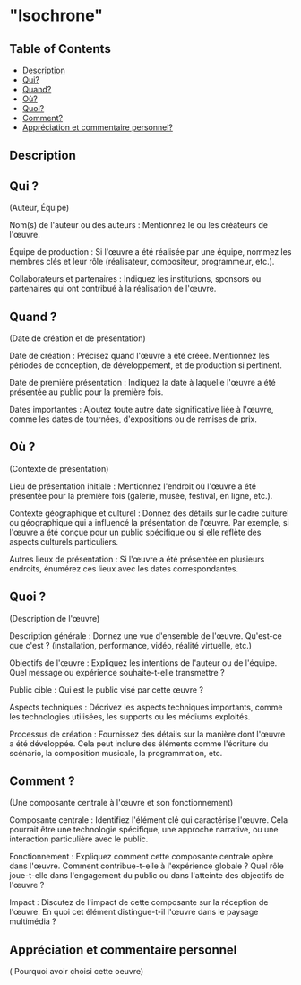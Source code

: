 # "Isochrone"

## Table of Contents

- [Description](#description)
- [Qui?](#Qui)
- [Quand?](#image-moodboard)
- [Où?](#image-moodboard)
- [Quoi?](#image-moodboard)
- [Comment?](#image-moodboard)
- [Appréciation et commentaire personnel?](#image-moodboard)



## Description




## Qui ?
(Auteur, Équipe)

Nom(s) de l'auteur ou des auteurs : Mentionnez le ou les créateurs de l'œuvre.

Équipe de production : Si l'œuvre a été réalisée par une équipe, nommez les membres clés et leur rôle (réalisateur, compositeur, programmeur, etc.).

Collaborateurs et partenaires : Indiquez les institutions, sponsors ou partenaires qui ont contribué à la réalisation de l'œuvre.


## Quand ?
(Date de création et de présentation)

Date de création : Précisez quand l'œuvre a été créée. Mentionnez les périodes de conception, de développement, et de production si pertinent.

Date de première présentation : Indiquez la date à laquelle l'œuvre a été présentée au public pour la première fois.

Dates importantes : Ajoutez toute autre date significative liée à l'œuvre, comme les dates de tournées, d'expositions ou de remises de prix.


## Où ?
(Contexte de présentation)

Lieu de présentation initiale : Mentionnez l'endroit où l'œuvre a été présentée pour la première fois (galerie, musée, festival, en ligne, etc.).

Contexte géographique et culturel : Donnez des détails sur le cadre culturel ou géographique qui a influencé la présentation de l'œuvre. Par exemple, si l'œuvre a été conçue pour un public spécifique ou si elle reflète des aspects culturels particuliers.

Autres lieux de présentation : Si l'œuvre a été présentée en plusieurs endroits, énumérez ces lieux avec les dates correspondantes.


## Quoi ?
(Description de l'œuvre)

Description générale : Donnez une vue d'ensemble de l'œuvre. Qu'est-ce que c'est ? (installation, performance, vidéo, réalité virtuelle, etc.)

Objectifs de l'œuvre : Expliquez les intentions de l'auteur ou de l'équipe. Quel message ou expérience souhaite-t-elle transmettre ?

Public cible : Qui est le public visé par cette œuvre ?

Aspects techniques : Décrivez les aspects techniques importants, comme les technologies utilisées, les supports ou les médiums exploités.

Processus de création : Fournissez des détails sur la manière dont l'œuvre a été développée. Cela peut inclure des éléments comme l'écriture du scénario, la composition musicale, la programmation, etc.


## Comment ?
(Une composante centrale à l'œuvre et son fonctionnement)

Composante centrale : Identifiez l'élément clé qui caractérise l'œuvre. Cela pourrait être une technologie spécifique, une approche narrative, ou une interaction particulière avec le public.

Fonctionnement : Expliquez comment cette composante centrale opère dans l'œuvre. Comment contribue-t-elle à l'expérience globale ? Quel rôle joue-t-elle dans l'engagement du public ou dans l'atteinte des objectifs de l'œuvre ?

Impact : Discutez de l'impact de cette composante sur la réception de l'œuvre. En quoi cet élément distingue-t-il l'œuvre dans le paysage multimédia ?

## Appréciation et commentaire personnel

( Pourquoi avoir choisi cette oeuvre)
